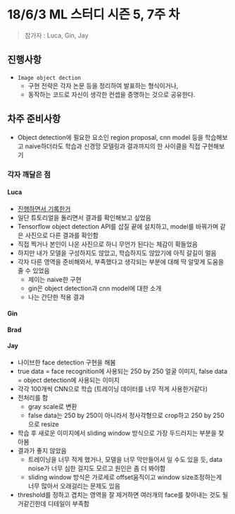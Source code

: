 # 18/6/3 ML 스터디 시즌 5, 7주 차

> 참가자 : Luca, Gin, Jay

## 진행사항

* `Image object dection`
  * 구현 전략은 각자 논문 등을 정리하여 발표하는 형식이거나,
  * 동작하는 코드로 자신이 생각한 컨셉을 증명하는 것으로 공유한다.

## 차주 준비사항

* Object detection에 필요한 요소인 region proposal, cnn model 등을 학습해보고 naive하더라도 학습과 신경망 모델링과 결과까지의 한 사이클을 직접 구현해보기

### 각자 깨달은 점

#### Luca
* [진행하면서 기록한거](http://simp.ly/publish/DNzNf8)
* 일단 튜토리얼을 돌리면서 결과를 확인해보고 싶었음
* Tensorflow object detection API를 삽질 끝에 설치하고, model를 바꿔가며 같은 사진으로 다른 결과를 확인함
* 직접 찍거나 본인이 나온 사진으로 하니 무언가 된다는 체감이 확들었음
* 하지만 내가 모델을 구성하지도 않았고, 학습하지도 않았기에 아직 갈길이 멀음
* 각자 다른 영역을 준비해와서, 부족했다고 생각되는 부분에 대해 딱 알맞게 도움을 줄 수 있었음
  * 제이는 naive한 구현
  * gin은 object detection과 cnn model에 대한 소개
  * 나는 간단한 적용 결과


#### Gin

#### Brad

#### Jay
* 나이브한 face detection 구현을 해봄
* true data = face recognition에 사용되는 250 by 250 얼굴 이미지, false data = object detection에 사용되는 이미지
* 각각 100개씩 CNN으로 학습 (트레이닝 데이터를 너무 적게 사용한거같다)
* 전처리를 함
  * gray scale로 변환
  * false data는 250 by 250이 아니라서 정사각형으로 crop하고 250 by 250으로 resize
* 학습 후 새로운 이미지에서 sliding window 방식으로 가장 두드러지는 부분을 찾아봄
* 결과가 좋지 않았음
  * 트레이닝을 너무 적게 했거나, 모델을 너무 막만들어서 일 수도 있을 듯, data noise가 너무 심한 걸지도 모르고 원인은 좀 더 봐야함
  * sliding window 방식은 가로세로 offset움직이고 window size조정하는게 너무 많아서 오래걸리는 문제도 있음
* threshold를 정하고 겹치는 영역을 잘 제거하면 여러개의 face를 찾아내는 것도 될거같긴한데 디테일이 부족함
